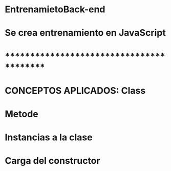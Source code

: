 # EntrenamietoBack-end
# Se crea entrenamiento en JavaScript
# ****************************************
#   CONCEPTOS APLICADOS:    Class
#                           Metode
#                           Instancias a la clase
#                           Carga del constructor